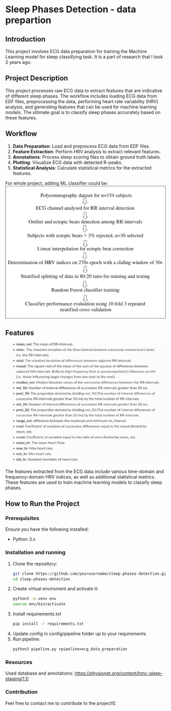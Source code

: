 # Sleep Phases Detection - data prepartion

## Introduction

This project involves ECG data preparation for training the Machine Learning model for sleep classifying task. It is a part of research that I took 2 years ago.
## Project Description

This project processes raw ECG data to extract features that are indicative of different sleep phases. The workflow includes loading ECG data from EDF files, preprocessing the data, performing heart rate variability (HRV) analysis, and generating features that can be used for machine learning models. The ultimate goal is to classify sleep phases accurately based on these features.

## Workflow

1. **Data Preparation**: Load and preprocess ECG data from EDF files.
2. **Feature Extraction**: Perform HRV analysis to extract relevant features.
3. **Annotations**: Process sleep scoring files to obtain ground truth labels.
4. **Plotting**: Visualize ECG data with detected R-peaks.
5. **Statistical Analysis**: Calculate statistical metrics for the extracted features.

For whole project, adding ML classifier could be:
![Workflow](workflow.jpg)

## Features

![Features](features.png)

The features extracted from the ECG data include various time-domain and frequency-domain HRV indices, as well as additional statistical metrics. These features are used to train machine learning models to classify sleep phases.

## How to Run the Project

### Prerequisites

Ensure you have the following installed:
- Python 3.x

### Installation and running

1. Clone the repository:
   ```sh
   git clone https://github.com/yourusername/sleep-phases-detection.git
   cd sleep-phases-detection
    ```
2. Create virtual enviroment and activate it:
    ``` sh
    python3 -m venv env
    source env/bin/activate
    ```
3. Install requirements.txt
    ```sh
    pip install -r requirements.txt
    ```
4. Update config in config/pipeline folder up to your requirements
5. Run pipeline:
    ```sh
    python3 pipeline.py +pipeline=ecg_data_preparation
    ```

### Resources

Used database and annotations: https://physionet.org/content/hmc-sleep-staging/1.1/

### Contribution

Feel free to contact me to contribute to the project!£
